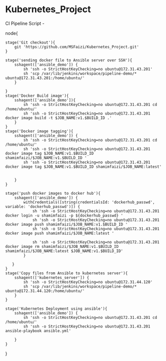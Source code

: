 # Kubernetes_Project

CI Pipeline Script -


node{

    stage('Git checkout'){
        git 'https://github.com/MSFaizi/Kubernetes_Project.git'
    }
    
    stage('sending docker file to Ansible server over SSH'){
        sshagent(['ansible_demo']) {
            sh 'ssh -o StrictHostKeyChecking=no ubuntu@172.31.43.201'
            sh 'scp /var/lib/jenkins/workspace/pipeline-demo/* ubuntu@172.31.43.201:/home/ubuntu/'
        }
            
    }
    stage('Docker Build image'){
        sshagent(['ansible_demo']){
            sh 'ssh -o StrictHostKeyChecking=no ubuntu@172.31.43.201 cd /home/ubuntu/'
            sh 'ssh -o StrictHostKeyChecking=no ubuntu@172.31.43.201 docker image build -t $JOB_NAME:v1.$BUILD_ID .'
        }
    }
    stage('Docker image tagging'){
        sshagent(['ansible_demo']) {
            sh 'ssh -o StrictHostKeyChecking=no ubuntu@172.31.43.201 cd /home/ubuntu/'
            sh 'ssh -o StrictHostKeyChecking=no ubuntu@172.31.43.201 docker image tag $JOB_NAME:v1.$BUILD_ID shamimfaizi/$JOB_NAME:v1.$BUILD_ID '
            sh 'ssh -o StrictHostKeyChecking=no ubuntu@172.31.43.201 docker image tag $JOB_NAME:v1.$BUILD_ID shamimfaizi/$JOB_NAME:latest'
            
            
        }
    }
    
    stage('push docker images to docker hub'){
        sshagent(['ansible_demo']) {
            withCredentials([string(credentialsId: 'dockerhub_passwd', variable: 'dockerhub_passwd')]) {
                sh 'ssh -o StrictHostKeyChecking=no ubuntu@172.31.43.201 docker login -u shamimfaizi -p ${dockerhub_passwd} '
                sh 'ssh -o StrictHostKeyChecking=no ubuntu@172.31.43.201 docker image push shamimfaizi/$JOB_NAME:v1.$BUILD_ID '
                sh 'ssh -o StrictHostKeyChecking=no ubuntu@172.31.43.201 docker image push shamimfaizi/$JOB_NAME:latest '
                
                sh 'ssh -o StrictHostKeyChecking=no ubuntu@172.31.43.201 docker image rm shamimfaizi/$JOB_NAME:v1.$BUILD_ID shamimfaizi/$JOB_NAME:latest $JOB_NAME:v1.$BUILD_ID'
            }
            
       }
    }
    stage('Copy files from Ansible to kubernetes server'){
        sshagent(['kubernetes_server']) {
            sh 'ssh -o StrictHostKeyChecking=no ubuntu@172.31.44.120'
            sh 'scp /var/lib/jenkins/workspace/pipeline-demo/* ubuntu@172.31.44.120:/home/ubuntu/'
        }
    }
    
    stage('Kubernetes Deployment using ansible'){
        sshagent(['ansible_demo']) {
            sh 'ssh -o StrictHostKeyChecking=no ubuntu@172.31.43.201 cd /home/ubuntu/'
            sh 'ssh -o StrictHostKeyChecking=no ubuntu@172.31.43.201 ansible-playbook ansible.yml'
            
        }
    }
}

